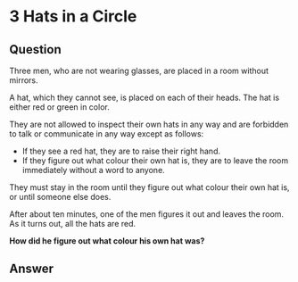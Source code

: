 # 3 Hats in a Circle

## Question

Three men, who are not wearing glasses, are placed in a room without mirrors.

A hat, which they cannot see, is placed on each of their heads. The hat is either red or green in color.

They are not allowed to inspect their own hats in any way and are forbidden to talk or communicate in any way except as follows:

- If they see a red hat, they are to raise their right hand.
- If they figure out what colour their own hat is, they are to leave the room immediately without a word to anyone.

They must stay in the room until they figure out what colour their own hat is, or until someone else does.

After about ten minutes, one of the men figures it out and leaves the room. As it turns out, all the hats are red.

__How did he figure out what colour his own hat was?__

## Answer